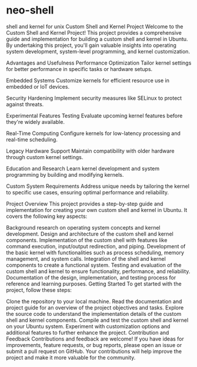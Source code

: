 # neo-shell
shell and kernel for unix
Custom Shell and Kernel Project
Welcome to the Custom Shell and Kernel Project! This project provides a comprehensive guide and implementation for building a custom shell and kernel in Ubuntu. By undertaking this project, you'll gain valuable insights into operating system development, system-level programming, and kernel customization.

Advantages and Usefulness
Performance Optimization
Tailor kernel settings for better performance in specific tasks or hardware setups.

Embedded Systems
Customize kernels for efficient resource use in embedded or IoT devices.

Security Hardening
Implement security measures like SELinux to protect against threats.

Experimental Features Testing
Evaluate upcoming kernel features before they're widely available.

Real-Time Computing
Configure kernels for low-latency processing and real-time scheduling.

Legacy Hardware Support
Maintain compatibility with older hardware through custom kernel settings.

Education and Research
Learn kernel development and system programming by building and modifying kernels.

Custom System Requirements
Address unique needs by tailoring the kernel to specific use cases, ensuring optimal performance and reliability.

Project Overview
This project provides a step-by-step guide and implementation for creating your own custom shell and kernel in Ubuntu. It covers the following key aspects:

Background research on operating system concepts and kernel development.
Design and architecture of the custom shell and kernel components.
Implementation of the custom shell with features like command execution, input/output redirection, and piping.
Development of the basic kernel with functionalities such as process scheduling, memory management, and system calls.
Integration of the shell and kernel components to create a functional system.
Testing and evaluation of the custom shell and kernel to ensure functionality, performance, and reliability.
Documentation of the design, implementation, and testing process for reference and learning purposes.
Getting Started
To get started with the project, follow these steps:

Clone the repository to your local machine.
Read the documentation and project guide for an overview of the project objectives and tasks.
Explore the source code to understand the implementation details of the custom shell and kernel components.
Compile and test the custom shell and kernel on your Ubuntu system.
Experiment with customization options and additional features to further enhance the project.
Contribution and Feedback
Contributions and feedback are welcome! If you have ideas for improvements, feature requests, or bug reports, please open an issue or submit a pull request on GitHub. Your contributions will help improve the project and make it more valuable for the community.
